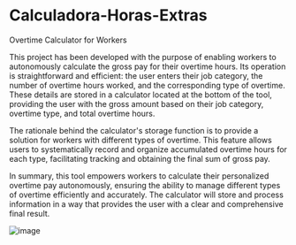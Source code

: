 # Calculadora-Horas-Extras

Overtime Calculator for Workers

This project has been developed with the purpose of enabling workers to autonomously calculate the gross pay for their overtime hours. Its operation is straightforward and efficient: the user enters their job category, the number of overtime hours worked, and the corresponding type of overtime. These details are stored in a calculator located at the bottom of the tool, providing the user with the gross amount based on their job category, overtime type, and total overtime hours.

The rationale behind the calculator's storage function is to provide a solution for workers with different types of overtime. This feature allows users to systematically record and organize accumulated overtime hours for each type, facilitating tracking and obtaining the final sum of gross pay.

In summary, this tool empowers workers to calculate their personalized overtime pay autonomously, ensuring the ability to manage different types of overtime efficiently and accurately. The calculator will store and process information in a way that provides the user with a clear and comprehensive final result.


![image](https://github.com/ManuGalan/Calculadora-Horas-Extras/assets/96147300/0b600186-f400-4e48-bdff-d737ff98950c)

